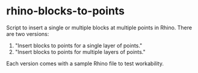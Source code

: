 # rhino-blocks-to-points
Script to insert a single or multiple blocks at multiple points in Rhino. 
There are two versions:

1. "Insert blocks to points for a single layer of points."
2. "Insert blocks to points for multiple layers of points."

Each version comes with a sample Rhino file to test workability.
